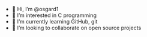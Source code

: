 - 👋 Hi, I’m @osgard1
- 👀 I’m interested in C programming
- 🌱 I’m currently learning GitHub, git
- 💞️ I’m looking to collaborate on open source projects

<!---
osgard1/osgard1 is a ✨ special ✨ repository because its `README.md` (this file) appears on your GitHub profile.
You can click the Preview link to take a look at your changes.
--->
